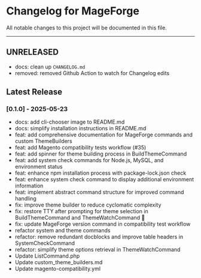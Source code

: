 # Changelog for MageForge

All notable changes to this project will be documented in this file.

---

## UNRELEASED

- docs: clean up `CHANGELOG.md`
- removed: removed Github Action to watch for Changelog edits

## Latest Release

### [0.1.0] - 2025-05-23

- docs: add cli-chooser image to README.md
- docs: simplify installation instructions in README.md
- feat: add comprehensive documentation for MageForge commands and custom ThemeBuilders
- feat: add Magento compatibility tests workflow (#35)
- feat: add spinner for theme building process in BuildThemeCommand
- feat: add system check commands for Node.js, MySQL, and environment status
- feat: enhance npm installation process with package-lock.json check
- feat: enhance system check command to display additional environment information
- feat: implement abstract command structure for improved command handling
- fix: improve theme builder to reduce cyclomatic complexity
- fix: restore TTY after prompting for theme selection in BuildThemeCommand and ThemeWatchCommand 🎨
- fix: update MageForge version command in compatibility test workflow
- refactor system and theme commands
- refactor: remove redundant docblocks and improve table headers in SystemCheckCommand
- refactor: simplify theme options retrieval in ThemeWatchCommand
- Update ListCommand.php
- Update custom_theme_builders.md
- Update magento-compatibility.yml
